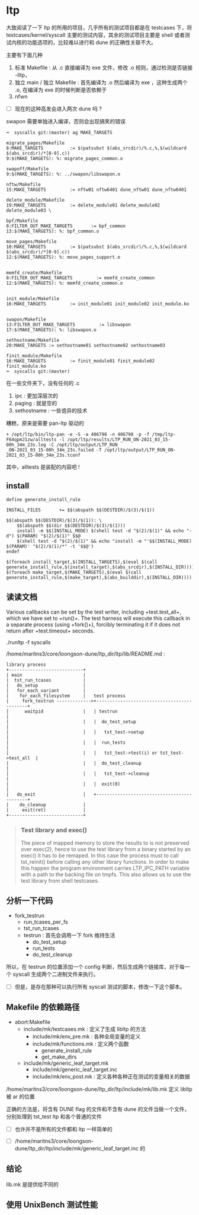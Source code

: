 # ltp

大致阅读了一下 ltp 的所用的项目，几乎所有的测试项目都是在 testcases 下，将 testcases/kernel/syscall 主要的测试内容，其余的测试项目主要是 shell 或者测试内核的功能选项的，比较难以进行和 dune 的正确性关联不大。

主要有下面几种
1. 标准 Makefile : 从 .c 直接编译为 exe 文件，修改 .o 规则，通过检测是否链接 -lltp， 
2. 独立 main / 独立 Makefile : 首先编译为 .o 然后编译为 exe ，这种生成两个 .o, 在编译为 exe 的时候判断是否依赖于
3. nfwn

- [ ] 现在的这种高发会进入两次 dune 吗 ?

swapon 需要单独进入编译，否则会出现搞笑的错误

```
➜  syscalls git:(master) ag MAKE_TARGETS

migrate_pages/Makefile
8:MAKE_TARGETS          := $(patsubst $(abs_srcdir)/%.c,%,$(wildcard $(abs_srcdir)/*[0-9].c))
9:$(MAKE_TARGETS): %: migrate_pages_common.o

swapoff/Makefile
9:$(MAKE_TARGETS): %: ../swapon/libswapon.o

nftw/Makefile
15:MAKE_TARGETS         := nftw01 nftw6401 dune_nftw01 dune_nftw6401

delete_module/Makefile
19:MAKE_TARGETS         := delete_module01 delete_module02 delete_module03 \

bpf/Makefile
8:FILTER_OUT_MAKE_TARGETS       := bpf_common
13:$(MAKE_TARGETS): %: bpf_common.o

move_pages/Makefile
10:MAKE_TARGETS         := $(patsubst $(abs_srcdir)/%.c,%,$(wildcard $(abs_srcdir)/*[0-9].c))
12:$(MAKE_TARGETS): %: move_pages_support.o


memfd_create/Makefile
8:FILTER_OUT_MAKE_TARGETS         := memfd_create_common
12:$(MAKE_TARGETS): %: memfd_create_common.o


init_module/Makefile
16:MAKE_TARGETS         := init_module01 init_module02 init_module.ko


swapon/Makefile
13:FILTER_OUT_MAKE_TARGETS         := libswapon
17:$(MAKE_TARGETS): %: libswapon.o

sethostname/Makefile
20:MAKE_TARGETS := sethostname01 sethostname02 sethostname03

finit_module/Makefile
16:MAKE_TARGETS         := finit_module01 finit_module02 finit_module.ko
➜  syscalls git:(master)
```

在一些文件夹下，没有任何的 .c
1. ipc : 更加深层次的
2. paging : 就是空的
3. sethostname : 一些诡异的技术


糟糕，原来是需要 pan-ltp 驱动的
```
+ /opt/ltp/bin/ltp-pan -e -S -a 406798 -n 406798 -p -f /tmp/ltp-F64qpmJ1zw/alltests -l /opt/ltp/results/LTP_RUN_ON-2021_03_15-00h_34m_23s.log -C /opt/ltp/output/LTP_RUN
_ON-2021_03_15-00h_34m_23s.failed -T /opt/ltp/output/LTP_RUN_ON-2021_03_15-00h_34m_23s.tconf
```
其中，alltests 是装配的内容吧 !

## install
```
define generate_install_rule

INSTALL_FILES		+= $$(abspath $$(DESTDIR)/$(3)/$(1))

$$(abspath $$(DESTDIR)/$(3)/$(1)): \
    $$(abspath $$(dir $$(DESTDIR)/$(3)/$(1)))
	install -m $$(INSTALL_MODE) $(shell test -d "$(2)/$(1)" && echo "-d") $(PARAM) "$(2)/$(1)" $$@
	$(shell test -d "$(2)/$(1)" && echo "install -m "'$$(INSTALL_MODE) $(PARAM)' "$(2)/$(1)/*" -t '$$@')
endef

$(foreach install_target,$(INSTALL_TARGETS),$(eval $(call generate_install_rule,$(install_target),$(abs_srcdir),$(INSTALL_DIR))))
$(foreach make_target,$(MAKE_TARGETS),$(eval $(call generate_install_rule,$(make_target),$(abs_builddir),$(INSTALL_DIR))))
```






## 读读文档
Various callbacks can be set by the test writer, including
+test.test_all+, which we have set to +run()+. The test harness will execute
this callback in a separate process (using +fork()+), forcibly terminating it
if it does not return after +test.timeout+ seconds.

./runltp -f syscalls

/home/maritns3/core/loongson-dune/ltp_dir/ltp/lib/README.md :

    library process
    +----------------------------+
    | main                       |
    |  tst_run_tcases            |
    |   do_setup                 |
    |   for_each_variant         |
    |    for_each_filesystem     |   test process
    |     fork_testrun ------------->+--------------------------------------------+
    |      waitpid               |   | testrun                                    |
    |                            |   |  do_test_setup                             |
    |                            |   |   tst_test->setup                          |
    |                            |   |  run_tests                                 |
    |                            |   |   tst_test->test(i) or tst_test->test_all  |
    |                            |   |  do_test_cleanup                           |
    |                            |   |   tst_test->cleanup                        |
    |                            |   |  exit(0)                                   |
    |   do_exit                  |   +--------------------------------------------+
    |    do_cleanup              |
    |     exit(ret)              |
    +----------------------------+

> ### Test library and exec()
> 
> The piece of mapped memory to store the results to is not preserved over
> exec(2), hence to use the test library from a binary started by an exec() it
> has to be remaped. In this case the process must to call tst\_reinit() before
> calling any other library functions. In order to make this happen the program
> environment carries LTP\_IPC\_PATH variable with a path to the backing file on
> tmpfs. This also allows us to use the test library from shell testcases.


## 分析一下代码
- fork_testrun
  * run_tcases_per_fs
  * tst_run_tcases
  - testrun : 首先会调用一下 fork 维持生活
    - do_test_setup
    - run_tests
    - do_test_cleanup

所以，在 testrun 的位置添加一个 config 判断，然后生成两个链接库，对于每一个 syscall 生成两个二进制文件来执行。

- [ ] 但是，是存在那种可以执行所有 syscall 测试的脚本，修改一下这个脚本。

## Makefile 的依赖路径


- abort:Makefile
  - include/mk/testcases.mk : 定义了生成 libltp 的方法
    - include/mk/env_pre.mk : 各种全局变量的定义
    - include/mk/functions.mk : 定义两个函数
      - generate_install_rule
      - get_make_dirs
  - include/mk/generic_leaf_target.mk
     - include/mk/generic_leaf_target.inc
     - include/mk/env_post.mk : 定义各种各种正在测试的变量相关的数据

/home/maritns3/core/loongson-dune/ltp_dir/ltp/include/mk/lib.mk 定义 libltp 被 ar 的位置

正确的方法是，将含有 DUNE flag 的文件和不含有 dune 的文件当做一个文件，分别处理到 tst_test ltp 和各个普通的文件

- [ ] 也许并不是所有的文件都和 ltp 一样简单的

- [ ]  /home/maritns3/core/loongson-dune/ltp_dir/ltp/include/mk/generic_leaf_target.inc 的

## 结论

lib.mk 是提供给不同的

## 使用 UnixBench 测试性能
